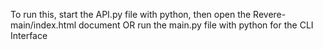 To run this, start the API.py file with python, then open the Revere-main/index.html document
OR run the main.py file with python for the CLI Interface